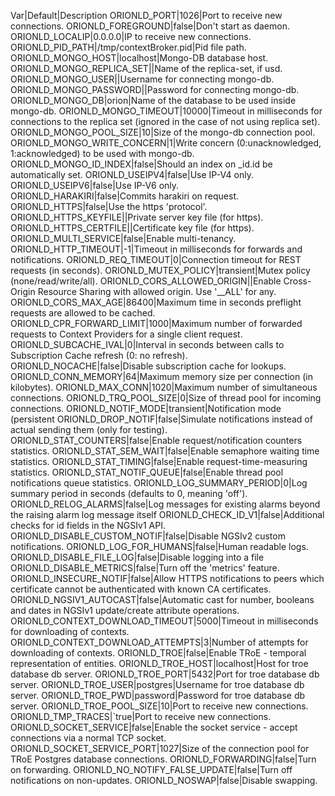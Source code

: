 Var|Default|Description
ORIONLD_PORT|1026|Port to receive new connections.
ORIONLD_FOREGROUND|false|Don't start as daemon.
ORIONLD_LOCALIP|0.0.0.0|IP to receive new connections.
ORIONLD_PID_PATH|/tmp/contextBroker.pid|Pid file path.
ORIONLD_MONGO_HOST|localhost|Mongo-DB database host.
ORIONLD_MONGO_REPLICA_SET||Name of the replica-set, if usd.
ORIONLD_MONGO_USER||Username for connecting mongo-db.
ORIONLD_MONGO_PASSWORD||Password for connecting mongo-db.
ORIONLD_MONGO_DB|orion|Name of the database to be used inside mongo-db.
ORIONLD_MONGO_TIMEOUT|10000|Timeout in milliseconds for connections to the replica set (ignored in the case of not using replica set).
ORIONLD_MONGO_POOL_SIZE|10|Size of the mongo-db connection pool.
ORIONLD_MONGO_WRITE_CONCERN|1|Write concern (0:unacknowledged, 1:acknowledged) to be used with mongo-db.
ORIONLD_MONGO_ID_INDEX|false|Should an index on _id.id be automatically set.
ORIONLD_USEIPV4|false|Use IP-V4 only.
ORIONLD_USEIPV6|false|Use IP-V6 only.
ORIONLD_HARAKIRI|false|Commits harakiri on request.
ORIONLD_HTTPS|false|Use the https 'protocol'.
ORIONLD_HTTPS_KEYFILE||Private server key file (for https).
ORIONLD_HTTPS_CERTFILE||Certificate key file (for https).
ORIONLD_MULTI_SERVICE|false|Enable multi-tenancy.
ORIONLD_HTTP_TIMEOUT|-1|Timeout in milliseconds for forwards and notifications.
ORIONLD_REQ_TIMEOUT|0|Connection timeout for REST requests (in seconds).
ORIONLD_MUTEX_POLICY|transient|Mutex policy (none/read/write/all).
ORIONLD_CORS_ALLOWED_ORIGIN||Enable Cross-Origin Resource Sharing with allowed origin. Use '__ALL' for any.
ORIONLD_CORS_MAX_AGE|86400|Maximum time in seconds preflight requests are allowed to be cached.
ORIONLD_CPR_FORWARD_LIMIT|1000|Maximum number of forwarded requests to Context Providers for a single client request.
ORIONLD_SUBCACHE_IVAL|0|Interval in seconds between calls to Subscription Cache refresh (0: no refresh).
ORIONLD_NOCACHE|false|Disable subscription cache for lookups.
ORIONLD_CONN_MEMORY|64|Maximum memory size per connection (in kilobytes).
ORIONLD_MAX_CONN|1020|Maximum number of simultaneous connections.
ORIONLD_TRQ_POOL_SIZE|0|Size of thread pool for incoming connections.
ORIONLD_NOTIF_MODE|transient|Notification mode (persistent
ORIONLD_DROP_NOTIF|false|Simulate notifications instead of actual sending them (only for testing).
ORIONLD_STAT_COUNTERS|false|Enable request/notification counters statistics.
ORIONLD_STAT_SEM_WAIT|false|Enable semaphore waiting time statistics.
ORIONLD_STAT_TIMING|false|Enable request-time-measuring statistics.
ORIONLD_STAT_NOTIF_QUEUE|false|Enable thread pool notifications queue statistics.
ORIONLD_LOG_SUMMARY_PERIOD|0|Log summary period in seconds (defaults to 0, meaning 'off').
ORIONLD_RELOG_ALARMS|false|Log messages for existing alarms beyond the raising alarm log message itself
ORIONLD_CHECK_ID_V1|false|Additional checks for id fields in the NGSIv1 API.
ORIONLD_DISABLE_CUSTOM_NOTIF|false|Disable NGSIv2 custom notifications.
ORIONLD_LOG_FOR_HUMANS|false|Human readable logs.
ORIONLD_DISABLE_FILE_LOG|false|Disable logging into a file
ORIONLD_DISABLE_METRICS|false|Turn off the 'metrics' feature.
ORIONLD_INSECURE_NOTIF|false|Allow HTTPS notifications to peers which certificate cannot be authenticated with known CA certificates.
ORIONLD_NGSIV1_AUTOCAST|false|Automatic cast for number, booleans and dates in NGSIv1 update/create attribute operations.
ORIONLD_CONTEXT_DOWNLOAD_TIMEOUT|5000|Timeout in milliseconds for downloading of contexts.
ORIONLD_CONTEXT_DOWNLOAD_ATTEMPTS|3|Number of attempts for downloading of contexts.
ORIONLD_TROE|false|Enable TRoE - temporal representation of entities.
ORIONLD_TROE_HOST|localhost|Host for troe database db server.
ORIONLD_TROE_PORT|5432|Port for troe database db server.
ORIONLD_TROE_USER|postgres|Username for troe database db server.
ORIONLD_TROE_PWD|password|Password for troe database db server.
ORIONLD_TROE_POOL_SIZE|10|Port to receive new connections.
ORIONLD_TMP_TRACES|`true|Port to receive new connections.
ORIONLD_SOCKET_SERVICE|false|Enable the socket service - accept connections via a normal TCP socket.
ORIONLD_SOCKET_SERVICE_PORT|1027|Size of the connection pool for TRoE Postgres database connections.
ORIONLD_FORWARDING|false|Turn on forwarding.
ORIONLD_NO_NOTIFY_FALSE_UPDATE|false|Turn off notifications on non-updates.
ORIONLD_NOSWAP|false|Disable swapping.
